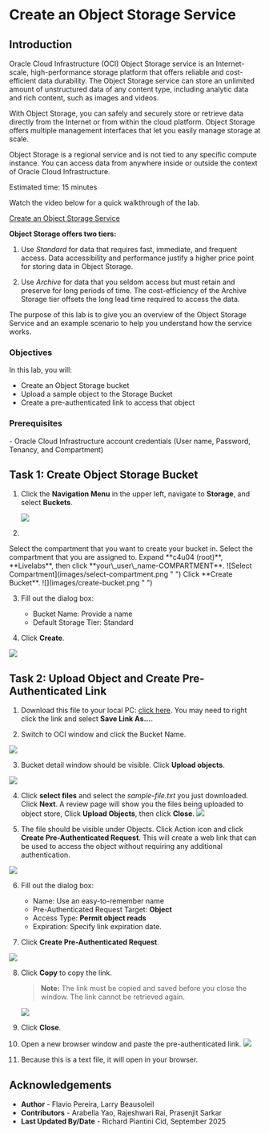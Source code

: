 # Create an Object Storage Service

## Introduction

Oracle Cloud Infrastructure (OCI) Object Storage service is an Internet-scale, high-performance storage platform that offers reliable and cost-efficient data durability. The Object Storage service can store an unlimited amount of unstructured data of any content type, including analytic data and rich content, such as images and videos.

With Object Storage, you can safely and securely store or retrieve data directly from the Internet or from within the cloud platform. Object Storage offers multiple management interfaces that let you easily manage storage at scale.

Object Storage is a regional service and is not tied to any specific compute instance. You can access data from anywhere inside or outside the context of Oracle Cloud Infrastructure.

Estimated time: 15 minutes

Watch the video below for a quick walkthrough of the lab.

[Create an Object Storage Service](videohub:1_696khzi5)

**Object Storage offers two tiers:**

1. Use *Standard* for data that requires fast, immediate, and frequent access. Data accessibility and performance justify a higher price point for storing data in Object Storage.

2. Use *Archive* for data that you seldom access but must retain and preserve for long periods of time. The cost-efficiency of the Archive Storage tier offsets the long lead time required to access the data.

The purpose of this lab is to give you an overview of the Object Storage Service and an example scenario to help you understand how the service works.

### Objectives

In this lab, you will:
- Create an Object Storage bucket
- Upload a sample object to the Storage Bucket
- Create a pre-authenticated link to access that object

### Prerequisites
  <if type="freetier">
  </if>

  <if type="livelabs">
  - Oracle Cloud Infrastructure account credentials (User name, Password, Tenancy, and Compartment) 
  </if>


## Task 1: Create Object Storage Bucket

1. Click the **Navigation Menu** in the upper left, navigate to **Storage**, and select **Buckets**.

	![](https://oracle-livelabs.github.io/common/images/console/storage-buckets.png " ")

2.
  <if type="freetier">
  Select the compartment that you want to create your bucket in.
  </if>
  <if type="livelabs">
  Select the compartment that you are assigned to. Expand **c4u04 (root)**, **Livelabs**, then click **your\_user\_name-COMPARTMENT**.
  ![Select Compartment](images/select-compartment.png " ")</if>
  Click **Create Bucket**.
  ![](images/create-bucket.png " ")

3. Fill out the dialog box:

    - Bucket Name: Provide a name
    - Default Storage Tier: Standard

4.  Click **Create**.

  ![](images/bucket-details.png " ")


## Task 2: Upload Object and Create Pre-Authenticated Link

1. Download this file to your local PC: [click here](https://c4u04.objectstorage.us-ashburn-1.oci.customer-oci.com/p/EcTjWk2IuZPZeNnD_fYMcgUhdNDIDA6rt9gaFj_WZMiL7VvxPBNMY60837hu5hga/n/c4u04/b/livelabsfiles/o/oci-library/sample-file.txt). You may need to right click the link and select **Save Link As...**.

2. Switch to OCI window and click the Bucket Name.

  ![](images/buckets.png " ")

3. Bucket detail window should be visible. Click **Upload objects**.

  ![](images/upload.png " ")

4. Click **select files** and select the *sample-file.txt* you just downloaded. Click **Next**. A review page will show you the files being uploaded to object store, Click **Upload Objects**, then click **Close**.
  ![](images/upload-sample-file.png)

5. The file should be visible under Objects. Click Action icon and click **Create Pre-Authenticated Request**. This will create a web link that can be used to access the object without requiring any additional authentication.

  ![](images/create-par.png " ")

6. Fill out the dialog box:

    - Name: Use an easy-to-remember name
    - Pre-Authenticated Request Target: **Object**
    - Access Type: **Permit object reads**
    - Expiration: Specify link expiration date.

7. Click **Create Pre-Authenticated Request**.

  ![](images/par-details.png " ")

8. Click **Copy** to copy the link.

    >**Note:** The link must be copied and saved before you close the window. The link cannot be retrieved again.

    ![](images/copy-par.png " ")

9. Click **Close**.

10. Open a new browser window and paste the pre-authenticated link.
  ![](images/open-par.png " ")

11. Because this is a text file, it will open in your browser.


## Acknowledgements

- **Author** - Flavio Pereira, Larry Beausoleil
- **Contributors** - Arabella Yao, Rajeshwari Rai, Prasenjit Sarkar
- **Last Updated By/Date** - Richard Piantini Cid, September 2025

